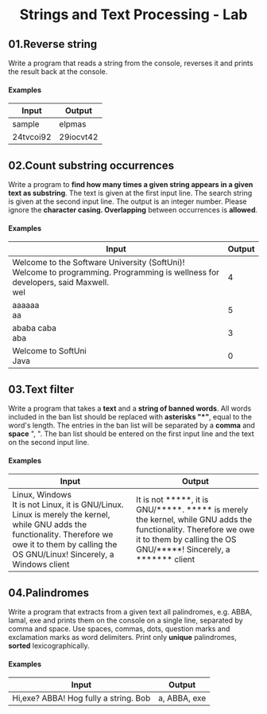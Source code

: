 # <p align="center"> Strings and Text Processing - Lab <p>

## 01.Reverse string
Write a program that reads a string from the console, reverses it and prints the result back at the console.

#### Examples

|**Input**|**Output**|
|---|---|
|sample	|elpmas|
|24tvcoi92	|29iocvt42|

## 02.Count substring occurrences
Write a program to **find how many times a given string appears in a given text as substring**. The text is given at the first input line. The search string is given at the second input line. The output is an integer number. Please ignore the **character casing. Overlapping** between occurrences is **allowed**. 

#### Examples

|**Input**|**Output**|
|---|---|
|Welcome to the Software University (SoftUni)! Welcome to programming. Programming is wellness for developers, said Maxwell. <br/> wel|4|
|aaaaaa <br/> aa|5|
|ababa caba <br/> aba|3|
|Welcome to SoftUni <br/> Java|0|

## 03.Text filter
Write a program that takes a **text** and a **string of banned words**. All words included in the ban list should be replaced with **asterisks "*"**, equal to the word's length. The entries in the ban list will be separated by a **comma** and **space** ", ".
The ban list should be entered on the first input line and the text on the second input line.

#### Examples

|**Input**|**Output**|
|---|---|
|Linux, Windows <br/> It is not Linux, it is GNU/Linux. Linux is merely the kernel, while GNU adds the functionality. Therefore we owe it to them by calling the OS GNU/Linux! Sincerely, a Windows client|It is not \*\*\*\*\*, it is GNU/\*\*\*\*\*. \*\*\*\*\* is merely the kernel, while GNU adds the functionality. Therefore we owe it to them by calling the OS GNU/*****! Sincerely, a ******* client|

## 04.Palindromes
Write a program that extracts from a given text all palindromes, e.g. ABBA, lamal, exe and prints them on the console on a single line, separated by comma and space. Use spaces, commas, dots, question marks and exclamation marks as word delimiters. Print only **unique** palindromes, **sorted** lexicographically.

#### Examples

|**Input**|**Output**|
|---|---|
|Hi,exe? ABBA! Hog fully a string. Bob	|a, ABBA, exe|
